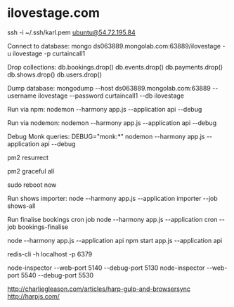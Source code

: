 ilovestage.com
=============

ssh -i ~/.ssh/karl.pem ubuntu@54.72.195.84

Connect to database:
mongo ds063889.mongolab.com:63889/ilovestage -u ilovestage -p curtaincall1

Drop collections:
db.bookings.drop()
db.events.drop()
db.payments.drop()
db.shows.drop()
db.users.drop()

Dump database:
mongodump --host ds063889.mongolab.com:63889 --username ilovestage --password curtaincall1 --db ilovestage

Run via npm:
nodemon --harmony app.js --application api --debug

Run via nodemon:
nodemon --harmony app.js --application api --debug

Debug Monk queries:
DEBUG="monk:*" nodemon --harmony app.js --application api --debug

pm2 resurrect

pm2 graceful all

sudo reboot now

Run shows importer:
node --harmony app.js --application importer --job shows-all

Run finalise bookings cron job
node --harmony app.js --application cron --job bookings-finalise

node --harmony app.js --application api
npm start app.js --application api

redis-cli -h localhost -p 6379

node-inspector --web-port 5140 --debug-port 5130
node-inspector --web-port 5540 --debug-port 5530

http://charliegleason.com/articles/harp-gulp-and-browsersync
http://harpjs.com/
